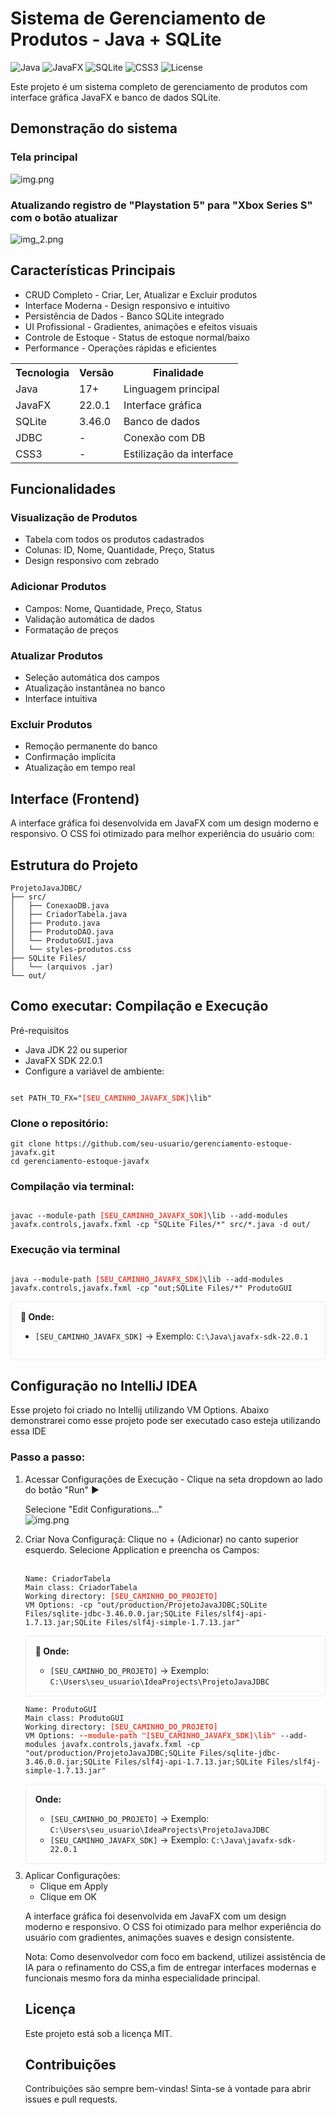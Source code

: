 <h1 xmlns="http://www.w3.org/1999/html"> Sistema de Gerenciamento de Produtos - Java + SQLite </h1>

![Java](https://img.shields.io/badge/Java-17%2B-orange)
![JavaFX](https://img.shields.io/badge/JavaFX-22-blue)
![SQLite](https://img.shields.io/badge/SQLite-3.46-green)
![CSS3](https://img.shields.io/badge/CSS3-Styled-purple)
![License](https://img.shields.io/badge/License-MIT-lightgrey)

Este projeto é um sistema completo de gerenciamento de produtos com interface gráfica JavaFX e banco de dados SQLite.

<h2> Demonstração do sistema </h2>

<h3> Tela principal </h3>

![img.png](img.png)

<h3> Atualizando registro de "Playstation 5" para "Xbox Series S" com o botão atualizar </h3>

![img_2.png](assets/img/img_2.png)
<h2> Características Principais </h2>

<ul>
<li> CRUD Completo - Criar, Ler, Atualizar e Excluir produtos </li>
<li> Interface Moderna - Design responsivo e intuitivo </li>
<li> Persistência de Dados - Banco SQLite integrado</li>
<li> UI Profissional - Gradientes, animações e efeitos visuais </li>
<li> Controle de Estoque - Status de estoque normal/baixo </li>
<li> Performance - Operações rápidas e eficientes</li>
</ul>

<table>
    <tr>
        <th> Tecnologia  </th>
        <th> Versão    </th>
        <th> Finalidade </th>
    </tr>
    <tr>
        <td> Java </td>
        <td> 17+    </td>
        <td> Linguagem principal </td>
    </tr>
    <tr>
        <td> JavaFX </td>
        <td>   22.0.1     </td>
        <td>   Interface gráfica </td>
    </tr>
    <tr>
        <td> SQLite </td>
        <td> 3.46.0    </td>
        <td> Banco de dados </td>
    </tr>
    <tr>
        <td>   JDBC  </td>
        <td>   - </td>
        <td>  Conexão com DB  </td>
    </tr>
    <tr>
        <td> CSS3 </td>
        <td> - </td>
        <td>  Estilização da interface  </td>
    </tr>
</table>

<h2> Funcionalidades</h2>

<h3> Visualização de Produtos</h3>
<ul>
<li>Tabela com todos os produtos cadastrados</li>
<li>Colunas: ID, Nome, Quantidade, Preço, Status</li>
<li>Design responsivo com zebrado</li>
</ul>

<h3>Adicionar Produtos</h3>
<ul>
<li>Campos: Nome, Quantidade, Preço, Status</li>
<li>Validação automática de dados</li>
<li>Formatação de preços</li>
</ul>

<h3> Atualizar Produtos</h3>
<ul>
<li>Seleção automática dos campos</li>
<li>Atualização instantânea no banco</li>
<li>Interface intuitiva</li>
</ul>

<h3> Excluir Produtos</h3>
<ul>
<li>Remoção permanente do banco</li>
<li>Confirmação implícita</li>
<li>Atualização em tempo real</li>
</ul>



<h2> Interface (Frontend) </h2> 
A interface gráfica foi desenvolvida em JavaFX com um design moderno e responsivo. O CSS foi otimizado para melhor experiência do usuário com:

<h2>Estrutura do Projeto</h2>
<pre><code>ProjetoJavaJDBC/
├── src/
│   ├── ConexaoDB.java
│   ├── CriadorTabela.java
│   ├── Produto.java
│   ├── ProdutoDAO.java
│   └── ProdutoGUI.java
│   └── styles-produtos.css
├── SQLite Files/
│   └── (arquivos .jar)
└── out/</code></pre>


<h2> Como executar: Compilação e Execução </h2>

Pré-requisitos
- Java JDK 22 ou superior
- JavaFX SDK 22.0.1
- Configure a variável de ambiente:
<pre><code>
set PATH_TO_FX="<span style="color: #e74c3c; font-weight: bold;">[SEU_CAMINHO_JAVAFX_SDK]</span>\lib"
</code></pre>

<h3>Clone o repositório:</h3>
<pre><code>git clone https://github.com/seu-usuario/gerenciamento-estoque-javafx.git
cd gerenciamento-estoque-javafx
</code></pre>

<h3>Compilação via terminal:</h3>
<pre><code>
javac --module-path <span style="color: #e74c3c; font-weight: bold;">[SEU_CAMINHO_JAVAFX_SDK]</span>\lib --add-modules javafx.controls,javafx.fxml -cp "SQLite Files/*" src/*.java -d out/
</code></pre>

<h3>Execução via terminal</h3>
<pre><code>
java --module-path <span style="color: #e74c3c; font-weight: bold;">[SEU_CAMINHO_JAVAFX_SDK]</span>\lib --add-modules javafx.controls,javafx.fxml -cp "out;SQLite Files/*" ProdutoGUI
</code></pre>

<div style="border: 1px solid #e9ecef; padding: 15px; border-radius: 5px; margin: 10px 0;">
<strong>🎯 Onde:</strong>
<ul>
<li><code>[SEU_CAMINHO_JAVAFX_SDK]</code> → Exemplo: <code>C:\Java\javafx-sdk-22.0.1</code></li>
</ul>
</div>


<h2> Configuração no IntelliJ IDEA </h2>

Esse projeto foi criado no Intellij utilizando VM Options. Abaixo demonstrarei como esse projeto pode ser executado caso esteja utilizando essa IDE

<h3> Passo a passo: </h3>

<ol>
<li> Acessar Configurações de Execução - Clique na seta dropdown ao lado do botão "Run" ▶ </li>

Selecione "Edit Configurations..."
<br>
![img.png](assets/img/img.png)
<br>

<li> Criar Nova Configuraçã: Clique no + (Adicionar) no canto superior esquerdo. Selecione Application e preencha os Campos:</li>

<br>


<pre><code>Name: CriadorTabela
Main class: CriadorTabela
Working directory: <span style="color: #e74c3c; font-weight: bold;">[SEU_CAMINHO_DO_PROJETO]</span>
VM Options: -cp "out/production/ProjetoJavaJDBC;SQLite Files/sqlite-jdbc-3.46.0.0.jar;SQLite Files/slf4j-api-1.7.13.jar;SQLite Files/slf4j-simple-1.7.13.jar"</code></pre>

<div style="border: 1px solid #e9ecef; padding: 15px; border-radius: 5px; margin: 10px 0;">
<strong>🎯 Onde:</strong>
<ul>
<li><code>[SEU_CAMINHO_DO_PROJETO]</code> → Exemplo: <code>C:\Users\seu_usuario\IdeaProjects\ProjetoJavaJDBC</code></li>
</ul>
</div>

<pre><code>Name: ProdutoGUI
Main class: ProdutoGUI
Working directory: <span style="color: #e74c3c; font-weight: bold;">[SEU_CAMINHO_DO_PROJETO]</span>
VM Options: <span style="color: #e74c3c; font-weight: bold;">--module-path "[SEU_CAMINHO_JAVAFX_SDK]\lib"</span> --add-modules javafx.controls,javafx.fxml -cp "out/production/ProjetoJavaJDBC;SQLite Files/sqlite-jdbc-3.46.0.0.jar;SQLite Files/slf4j-api-1.7.13.jar;SQLite Files/slf4j-simple-1.7.13.jar"</code></pre>

<div style="border: 1px solid #e9ecef; padding: 15px; border-radius: 5px; margin: 10px 0;">
<strong>Onde:</strong>
<ul>
<li><code>[SEU_CAMINHO_DO_PROJETO]</code> → Exemplo: <code>C:\Users\seu_usuario\IdeaProjects\ProjetoJavaJDBC</code></li>
<li><code>[SEU_CAMINHO_JAVAFX_SDK]</code> → Exemplo: <code>C:\Java\javafx-sdk-22.0.1</code></li>
</ul>
</div>


<li> Aplicar Configurações:
<ul>
<li> Clique em Apply </li>
<li> Clique em OK </li>
</ul>



A interface gráfica foi desenvolvida em JavaFX com um design moderno e responsivo.
O CSS foi otimizado para melhor experiência do usuário com gradientes, animações suaves e design consistente.

Nota: Como desenvolvedor com foco em backend, utilizei assistência de IA para o refinamento do CSS,a fim de entregar interfaces modernas e funcionais mesmo fora da minha especialidade principal.

<h2>Licença</h2>
Este projeto está sob a licença MIT.

<h2>Contribuições</h2>
Contribuições são sempre bem-vindas! Sinta-se à vontade para abrir issues e pull requests.









